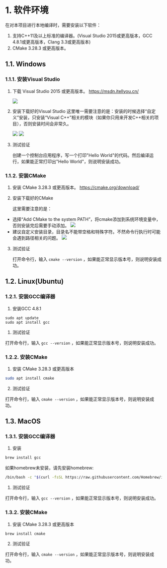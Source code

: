 # 1. 软件环境

在对本项目进行本地编译时，需要安装以下软件：

1. 支持C++11及以上标准的编译器。(Visual Studio 2015或更高版本，GCC 4.8.1或更高版本，Clang 3.3或更高版本)
2. CMake 3.28.3 或更高版本。

## 1.1. Windows

### 1.1.1. 安装Visual Studio

1. 下载 Visual Studio 2015 或更高版本。
    https://msdn.itellyou.cn/

    ![](http://sunlogging.com/docs/common_util/imgs/msdn_itellyou_win7_64.png)

2. 安装下载好的Visual Studio
这里唯一需要注意的是：安装的时候选择“自定义”安装，只安装“Visual C++”相关的模块（如果你只用来开发C++相关的项目），否则安装时间会非常久。

    ![](http://sunlogging.com/docs/common_util/imgs/visualstudio2015_4.png)
    ![](http://sunlogging.com/docs/common_util/imgs/visualstudio2015_5.png)

3. 测试验证

    创建一个控制台应用程序，写一个打印"Hello World"的代码。然后编译运行，如果能正常打印出"Hello World"，则说明安装成功。

### 1.1.2. 安装CMake

1. 安装 CMake 3.28.3 或更高版本。
https://cmake.org/download/

2. 安装下载好的CMake

    这里需要注意的是：
- 选择“Add CMake to the system PATH”，将cmake添加到系统环境变量中，否则安装完后需要手动添加。
![](http://sunlogging.com/docs/common_util/imgs/cmake.png)
- 建议自定义安装目录，目录名不能带空格和特殊字符。不然命令行执行时可能会遇到路径相关的问题。
![](http://sunlogging.com/docs/common_util/imgs/cmake2.png)

3. 测试验证

    打开命令行，输入 ```cmake --version``` ，如果能正常显示版本号，则说明安装成功。

## 1.2. Linux(Ubuntu)

### 1.2.1. 安装GCC编译器

1. 安装GCC 4.8.1

```
sudo apt update
sudo apt install gcc
```

1. 测试验证

打开命令行，输入 ```gcc --version``` ，如果能正常显示版本号，则说明安装成功。

### 1.2.2. 安装CMake

1. 安装 CMake 3.28.3 或更高版本

```bash
sudo apt install cmake
```

2. 测试验证

打开命令行，输入 ```cmake --version``` ，如果能正常显示版本号，则说明安装成功。

## 1.3. MacOS

### 1.3.1. 安装GCC编译器

1. 安装

```bash
brew install gcc
```

如果homebrew未安装，请先安装homebrew:

```bash
/bin/bash -c "$(curl -fsSL https://raw.githubusercontent.com/Homebrew/install/HEAD/install.sh)"
```

1. 测试验证

打开命令行，输入 ```gcc --version``` ，如果能正常显示版本号，则说明安装成功。

### 1.3.2. 安装CMake

1. 安装 CMake 3.28.3 或更高版本

```bash
brew install cmake
```

2. 测试验证

打开命令行，输入 ```cmake --version``` ，如果能正常显示版本号，则说明安装成功。
